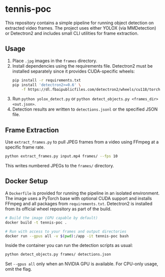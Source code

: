# tennis-poc

This repository contains a simple pipeline for running object detection on extracted video frames. The project uses either YOLOX (via MMDetection) or Detectron2 and includes small CLI utilities for frame extraction.

## Usage

1. Place `.jpg` images in the `frames` directory.
2. Install dependencies using the requirements file. Detectron2 must be
   installed separately since it provides CUDA-specific wheels:
   ```bash
   pip install -r requirements.txt
   pip install 'detectron2>=0.6' \
       -f https://dl.fbaipublicfiles.com/detectron2/wheels/cu118/torch2.1/index.html
   ```
3. Run `python yolox_detect.py` or `python detect_objects.py <frames_dir> <out.json>`.
4. Detection results are written to `detections.jsonl` or the specified JSON file.

## Frame Extraction

Use `extract_frames.py` to pull JPEG frames from a video using FFmpeg at a specific frame rate.

```bash
python extract_frames.py input.mp4 frames/ --fps 10
```

This writes numbered JPEGs to the `frames/` directory.

## Docker Setup

A `Dockerfile` is provided for running the pipeline in an isolated environment. The image uses a PyTorch base with optional CUDA support and installs FFmpeg and all packages from `requirements.txt`. Detectron2 is installed from its official wheel repository as part of the build.

```bash
# Build the image (GPU capable by default)
docker build -t tennis-poc .

# Run with access to your frames and output directories
docker run --gpus all -v $(pwd):/app -it tennis-poc bash
```

Inside the container you can run the detection scripts as usual:

```bash
python detect_objects.py frames/ detections.json
```

Set `--gpus all` only when an NVIDIA GPU is available. For CPU-only usage, omit the flag.
